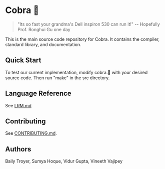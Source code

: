 # Cobra 🐍

> "Its so fast your grandma's Dell inspiron 530 can run it!" -- Hopefully Prof. Ronghui Gu one day 

This is the main source code repository for Cobra. It contains the compiler, standard library, and documentation.

## Quick Start

To test our current implementation, modify cobra.🐍 with your desired source code. Then run "make" in the src directory.

## Language Reference

See [LRM.md](./LRM.md)

## Contributing

See [CONTRIBUTING.md](./CONTRIBUTING.md).

## Authors
Baily Troyer, Sumya Hoque, Vidur Gupta, Vineeth Vajipey